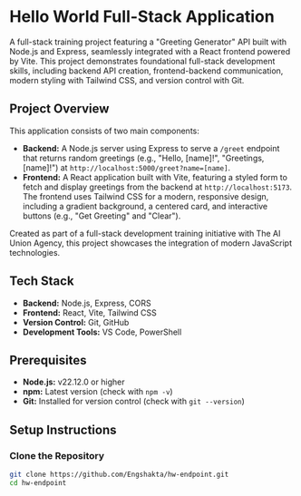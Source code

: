 # Hello World Full-Stack Application

A full-stack training project featuring a "Greeting Generator" API built with Node.js and Express, seamlessly integrated with a React frontend powered by Vite. This project demonstrates foundational full-stack development skills, including backend API creation, frontend-backend communication, modern styling with Tailwind CSS, and version control with Git.

## Project Overview

This application consists of two main components:

- **Backend:** A Node.js server using Express to serve a `/greet` endpoint that returns random greetings (e.g., "Hello, [name]!", "Greetings, [name]!") at `http://localhost:5000/greet?name=[name]`.
- **Frontend:** A React application built with Vite, featuring a styled form to fetch and display greetings from the backend at `http://localhost:5173`. The frontend uses Tailwind CSS for a modern, responsive design, including a gradient background, a centered card, and interactive buttons (e.g., "Get Greeting" and "Clear").

Created as part of a full-stack development training initiative with The AI Union Agency, this project showcases the integration of modern JavaScript technologies.

## Tech Stack

- **Backend:** Node.js, Express, CORS
- **Frontend:** React, Vite, Tailwind CSS
- **Version Control:** Git, GitHub
- **Development Tools:** VS Code, PowerShell

## Prerequisites

- **Node.js:** v22.12.0 or higher
- **npm:** Latest version (check with `npm -v`)
- **Git:** Installed for version control (check with `git --version`)

## Setup Instructions

### Clone the Repository

```bash
git clone https://github.com/Engshakta/hw-endpoint.git
cd hw-endpoint
